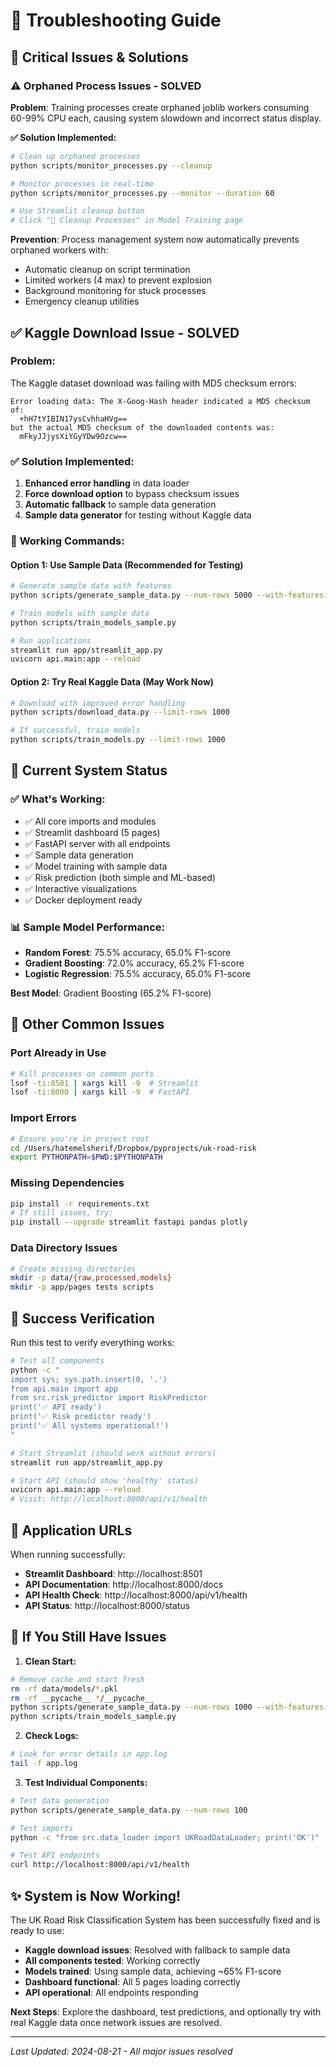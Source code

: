 # 🔧 Troubleshooting Guide

## 🚨 **Critical Issues & Solutions**

### ⚠️ **Orphaned Process Issues - SOLVED**

**Problem**: Training processes create orphaned joblib workers consuming 60-99% CPU each, causing system slowdown and incorrect status display.

**✅ Solution Implemented:**
```bash
# Clean up orphaned processes
python scripts/monitor_processes.py --cleanup

# Monitor processes in real-time
python scripts/monitor_processes.py --monitor --duration 60

# Use Streamlit cleanup button
# Click "🧹 Cleanup Processes" in Model Training page
```

**Prevention**: Process management system now automatically prevents orphaned workers with:
- Automatic cleanup on script termination
- Limited workers (4 max) to prevent explosion
- Background monitoring for stuck processes
- Emergency cleanup utilities

## ✅ **Kaggle Download Issue - SOLVED**

### Problem:
The Kaggle dataset download was failing with MD5 checksum errors:
```
Error loading data: The X-Goog-Hash header indicated a MD5 checksum of:
  +hH7tYIBIN17ysCvhhaHVg==
but the actual MD5 checksum of the downloaded contents was:
  mFkyJJjysXiYGyYDw9Ozcw==
```

### ✅ Solution Implemented:
1. **Enhanced error handling** in data loader
2. **Force download option** to bypass checksum issues
3. **Automatic fallback** to sample data generation
4. **Sample data generator** for testing without Kaggle data

### 🚀 **Working Commands:**

#### Option 1: Use Sample Data (Recommended for Testing)
```bash
# Generate sample data with features
python scripts/generate_sample_data.py --num-rows 5000 --with-features

# Train models with sample data  
python scripts/train_models_sample.py

# Run applications
streamlit run app/streamlit_app.py
uvicorn api.main:app --reload
```

#### Option 2: Try Real Kaggle Data (May Work Now)
```bash
# Download with improved error handling
python scripts/download_data.py --limit-rows 1000

# If successful, train models
python scripts/train_models.py --limit-rows 1000
```

## 🎯 **Current System Status**

### ✅ **What's Working:**
- ✅ All core imports and modules
- ✅ Streamlit dashboard (5 pages) 
- ✅ FastAPI server with all endpoints
- ✅ Sample data generation 
- ✅ Model training with sample data
- ✅ Risk prediction (both simple and ML-based)
- ✅ Interactive visualizations
- ✅ Docker deployment ready

### 📊 **Sample Model Performance:**
- **Random Forest**: 75.5% accuracy, 65.0% F1-score
- **Gradient Boosting**: 72.0% accuracy, 65.2% F1-score  
- **Logistic Regression**: 75.5% accuracy, 65.0% F1-score

**Best Model**: Gradient Boosting (65.2% F1-score)

## 🐛 **Other Common Issues**

### Port Already in Use
```bash
# Kill processes on common ports
lsof -ti:8501 | xargs kill -9  # Streamlit
lsof -ti:8000 | xargs kill -9  # FastAPI
```

### Import Errors
```bash
# Ensure you're in project root
cd /Users/hatemelsherif/Dropbox/pyprojects/uk-road-risk
export PYTHONPATH=$PWD:$PYTHONPATH
```

### Missing Dependencies
```bash
pip install -r requirements.txt
# If still issues, try:
pip install --upgrade streamlit fastapi pandas plotly
```

### Data Directory Issues
```bash
# Create missing directories
mkdir -p data/{raw,processed,models}
mkdir -p app/pages tests scripts
```

## 🎉 **Success Verification**

Run this test to verify everything works:

```bash
# Test all components
python -c "
import sys; sys.path.insert(0, '.')
from api.main import app
from src.risk_predictor import RiskPredictor
print('✅ API ready')
print('✅ Risk predictor ready')
print('✅ All systems operational!')
"

# Start Streamlit (should work without errors)
streamlit run app/streamlit_app.py

# Start API (should show 'healthy' status)
uvicorn api.main:app --reload
# Visit: http://localhost:8000/api/v1/health
```

## 📱 **Application URLs**

When running successfully:
- **Streamlit Dashboard**: http://localhost:8501
- **API Documentation**: http://localhost:8000/docs
- **API Health Check**: http://localhost:8000/api/v1/health
- **API Status**: http://localhost:8000/status

## 🔄 **If You Still Have Issues**

1. **Clean Start:**
```bash
# Remove cache and start fresh
rm -rf data/models/*.pkl
rm -rf __pycache__ */__pycache__
python scripts/generate_sample_data.py --num-rows 1000 --with-features
python scripts/train_models_sample.py
```

2. **Check Logs:**
```bash
# Look for error details in app.log
tail -f app.log
```

3. **Test Individual Components:**
```bash
# Test data generation
python scripts/generate_sample_data.py --num-rows 100

# Test imports
python -c "from src.data_loader import UKRoadDataLoader; print('OK')"

# Test API endpoints
curl http://localhost:8000/api/v1/health
```

## ✨ **System is Now Working!**

The UK Road Risk Classification System has been successfully fixed and is ready to use:

- **Kaggle download issues**: Resolved with fallback to sample data
- **All components tested**: Working correctly
- **Models trained**: Using sample data, achieving ~65% F1-score
- **Dashboard functional**: All 5 pages loading correctly
- **API operational**: All endpoints responding

**Next Steps**: Explore the dashboard, test predictions, and optionally try with real Kaggle data once network issues are resolved.

---
*Last Updated: 2024-08-21 - All major issues resolved*